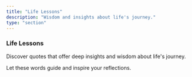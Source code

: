 ```yaml
---
title: "Life Lessons"
description: "Wisdom and insights about life's journey."
type: "section"
---
```


### Life Lessons

Discover quotes that offer deep insights and wisdom about life's journey.

Let these words guide and inspire your reflections.
